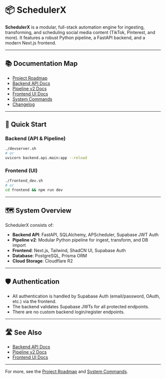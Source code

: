 # 📦 SchedulerX

**SchedulerX** is a modular, full-stack automation engine for ingesting, transforming, and scheduling social media content (TikTok, Pinterest, and more). It features a robust Python pipeline, a FastAPI backend, and a modern Next.js frontend.

---

## 📚 Documentation Map
- [Project Roadmap](./ROADMAP.md)
- [Backend API Docs](../backend/api/README.md)
- [Pipeline v2 Docs](../backend/pipeline_v2/docs/README.md)
- [Frontend UI Docs](../frontend/README.md)
- [System Commands](./system_cmds.md)
- [Changelog](./CHANGELOG.md)

---

## 🚀 Quick Start

### Backend (API & Pipeline)
```bash
./devserver.sh
# or
uvicorn backend.api.main:app --reload
```

### Frontend (UI)
```bash
./frontend_dev.sh
# or
cd frontend && npm run dev
```

---

## 🗺️ System Overview

SchedulerX consists of:
- **Backend API**: FastAPI, SQLAlchemy, APScheduler, Supabase JWT Auth
- **Pipeline v2**: Modular Python pipeline for ingest, transform, and DB import
- **Frontend**: Next.js, Tailwind, ShadCN UI, Supabase Auth
- **Database**: PostgreSQL, Prisma ORM
- **Cloud Storage**: Cloudflare R2

---

## 🛡️ Authentication

- All authentication is handled by Supabase Auth (email/password, OAuth, etc.) via the frontend.
- The backend validates Supabase JWTs for all protected endpoints.
- There are no custom backend login/register endpoints.

---

## 🛣️ See Also
- [Backend API Docs](../backend/api/README.md)
- [Pipeline v2 Docs](../backend/pipeline_v2/docs/README.md)
- [Frontend UI Docs](../frontend/README.md)

---

For more, see the [Project Roadmap](./ROADMAP.md) and [System Commands](./system_cmds.md).